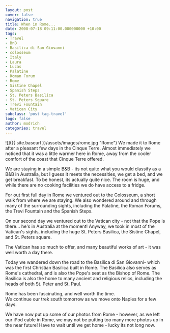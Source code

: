 ```yaml
---
layout: post
cover: false
navigation: true
title: When in Rome...
date: 2008-07-18 09:11:00.000000000 +10:00
tags: 
- Travel
- BnB
- Basilica di San Giovanni
- colosseum
- Italy
- Laura
- Lucas
- Palatine
- Roman Forum
- Rome
- Sistine Chapel
- Spanish Steps
- St. Peters Basilica
- St. Peters Square
- Trevi Fountain
- Vatican City
subclass: 'post tag-travel'
logo: false
author: modrich
categories: travel
---
```

![]({{ site.baseurl }}/assets/images/rome.jpg "Rome")
We made it to Rome after a pleasant few days in the Cinque Terre. Almost immediately we noticed that it was a little warmer here in Rome, away from the cooler comfort of the coast that Cinque Terre offered.

We are staying in a simple B&B - its not quite what you would classify as a B&B in Australia, but I guess it meets the necessities, we get a bed, and we get breakfast. To be honest, its actually quite nice. The room is huge, and while there are no cooking facilities we do have access to a fridge.

For out first full day in Rome we ventured out to the Colosseum, a short walk from where we are staying. We also wondered around and through many of the surrounding sights, including the Palatine, the Roman Forums, the Trevi Fountain and the Spanish Steps.

On our second day we ventured out to the Vatican city - not that the Pope is there... he's in Australia at the moment! Anyway, we took in most of the Vatican's sights, including the huge St. Peters Basilica, the Sistine Chapel, and St. Peters square.

The Vatican has so much to offer, and many beautiful works of art - it was well worth a day there.

Today we wandered down the road to the Basilica di San Giovanni- which was the first Christian Basilica built in Rome. The Basilica also serves as Rome's cathedral, and is also the Pope's seat as the Bishop of Rome. The Basilica is also the home to many ancient and religious relics, including the heads of both St. Peter and St. Paul.

Rome has been fascinating, and well worth the time.  
We continue our trek south tomorrow as we move onto Naples for a few days.

We have now put up some of our photos from Rome - however, as we left our iPod cable in Rome, we may not be putting too many more photos up in the near future! Have to wait until we get home - lucky its not long now.

